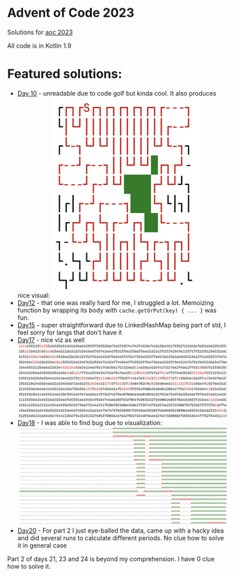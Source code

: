 Advent of Code 2023
=
  
Solutions for [aoc 2023](https://adventofcode.com/2023)

All code is in Kotlin 1.9

Featured solutions:
===
* [Day 10](src/main/kotlin/Day10.kt) - unreadable due to code golf but kinda cool. It also produces nice visual: ![day 10 viz](pics/day10.png)
* [Day12](src/main/kotlin/Day12.kt) - that one was really hard for me, I struggled a lot. 
Memoizing function by wrapping its body with `cache.getOrPut(key) { ... }` was fun.
* [Day15](src/main/kotlin/Day15.kt) - super straightforward due to LinkedHashMap being part of std, 
I feel sorry for langs that don't have it
* [Day17](src/main/kotlin/Day17.kt) - nice viz as well ![day 17 viz](pics/day17.png)
* [Day18](src/main/kotlin/Day18.kt) - I was able to find bug due to visualization: ![day 18 viz](pics/day18.png)
* [Day20](src/main/kotlin/Day20.kt) - For part 2 I just eye-balled the data, came up with a hacky idea 
and did several runs to calculate different periods. No clue how to solve it in general case


Part 2 of days 21, 23 and 24 is beyond my comprehension. I have 0 clue how to solve it.  


